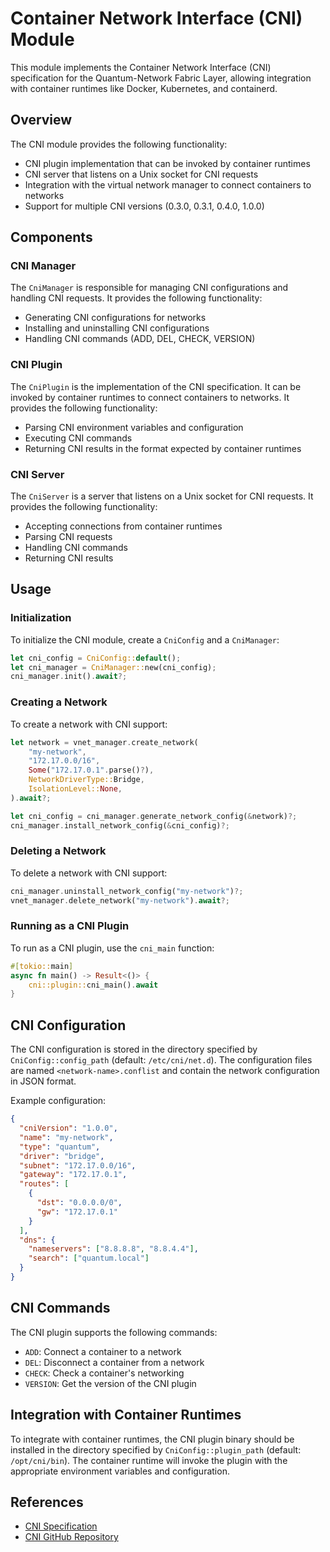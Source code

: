 # Container Network Interface (CNI) Module

This module implements the Container Network Interface (CNI) specification for the Quantum-Network Fabric Layer, allowing integration with container runtimes like Docker, Kubernetes, and containerd.

## Overview

The CNI module provides the following functionality:

- CNI plugin implementation that can be invoked by container runtimes
- CNI server that listens on a Unix socket for CNI requests
- Integration with the virtual network manager to connect containers to networks
- Support for multiple CNI versions (0.3.0, 0.3.1, 0.4.0, 1.0.0)

## Components

### CNI Manager

The `CniManager` is responsible for managing CNI configurations and handling CNI requests. It provides the following functionality:

- Generating CNI configurations for networks
- Installing and uninstalling CNI configurations
- Handling CNI commands (ADD, DEL, CHECK, VERSION)

### CNI Plugin

The `CniPlugin` is the implementation of the CNI specification. It can be invoked by container runtimes to connect containers to networks. It provides the following functionality:

- Parsing CNI environment variables and configuration
- Executing CNI commands
- Returning CNI results in the format expected by container runtimes

### CNI Server

The `CniServer` is a server that listens on a Unix socket for CNI requests. It provides the following functionality:

- Accepting connections from container runtimes
- Parsing CNI requests
- Handling CNI commands
- Returning CNI results

## Usage

### Initialization

To initialize the CNI module, create a `CniConfig` and a `CniManager`:

```rust
let cni_config = CniConfig::default();
let cni_manager = CniManager::new(cni_config);
cni_manager.init().await?;
```

### Creating a Network

To create a network with CNI support:

```rust
let network = vnet_manager.create_network(
    "my-network",
    "172.17.0.0/16",
    Some("172.17.0.1".parse()?),
    NetworkDriverType::Bridge,
    IsolationLevel::None,
).await?;

let cni_config = cni_manager.generate_network_config(&network)?;
cni_manager.install_network_config(&cni_config)?;
```

### Deleting a Network

To delete a network with CNI support:

```rust
cni_manager.uninstall_network_config("my-network")?;
vnet_manager.delete_network("my-network").await?;
```

### Running as a CNI Plugin

To run as a CNI plugin, use the `cni_main` function:

```rust
#[tokio::main]
async fn main() -> Result<()> {
    cni::plugin::cni_main().await
}
```

## CNI Configuration

The CNI configuration is stored in the directory specified by `CniConfig::config_path` (default: `/etc/cni/net.d`). The configuration files are named `<network-name>.conflist` and contain the network configuration in JSON format.

Example configuration:

```json
{
  "cniVersion": "1.0.0",
  "name": "my-network",
  "type": "quantum",
  "driver": "bridge",
  "subnet": "172.17.0.0/16",
  "gateway": "172.17.0.1",
  "routes": [
    {
      "dst": "0.0.0.0/0",
      "gw": "172.17.0.1"
    }
  ],
  "dns": {
    "nameservers": ["8.8.8.8", "8.8.4.4"],
    "search": ["quantum.local"]
  }
}
```

## CNI Commands

The CNI plugin supports the following commands:

- `ADD`: Connect a container to a network
- `DEL`: Disconnect a container from a network
- `CHECK`: Check a container's networking
- `VERSION`: Get the version of the CNI plugin

## Integration with Container Runtimes

To integrate with container runtimes, the CNI plugin binary should be installed in the directory specified by `CniConfig::plugin_path` (default: `/opt/cni/bin`). The container runtime will invoke the plugin with the appropriate environment variables and configuration.

## References

- [CNI Specification](https://github.com/containernetworking/cni/blob/master/SPEC.md)
- [CNI GitHub Repository](https://github.com/containernetworking/cni)